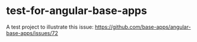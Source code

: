 # test-for-angular-base-apps
A test project to illustrate this issue: https://github.com/base-apps/angular-base-apps/issues/72
